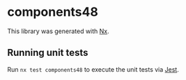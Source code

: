 # components48

This library was generated with [Nx](https://nx.dev).

## Running unit tests

Run `nx test components48` to execute the unit tests via [Jest](https://jestjs.io).
